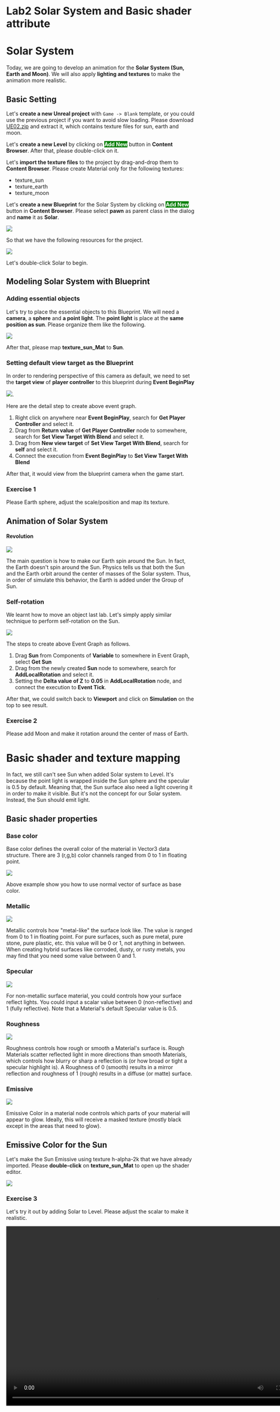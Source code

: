 # Lab2 Solar System and Basic shader attribute

# Solar System

Today, we are going to develop an animation for the **Solar System (Sun, Earth and Moon)**. We will also apply **lighting and textures** to make the animation more realistic.

## Basic Setting

Let's **create a new Unreal project** with `Game -> Blank` template, or you could use the previous project if you want to avoid slow loading. Please download [UE02.zip](https://raw.githubusercontent.com/hkbu-kennycheng/uelabs/master/lab2/UE02.zip) and extract it, which contains texture files for sun, earth and moon.

Let's **create a new Level** by clicking on **<span style="color:white; background:green">Add New</span>** button in **Content Browser**. After that, please double-click on it.


Let's **import the texture files** to the project by drag-and-drop them to **Content Browser**. Please create Material only for the following textures:

- texture_sun
- texture_earth
- texture_moon

Let's **create a new Blueprint** for the Solar System by clicking on **<span style="color:white; background:green">Add New</span>** button in **Content Browser**. Please select **pawn** as parent class in the dialog and **name** it as **Solar**.

![](https://raw.githubusercontent.com/hkbu-kennycheng/uelabs/master/lab2/Pick%20Parent%20Class%204_8_2020%2010_22_46%20pm.png)

So that we have the following resources for the project.

![](https://raw.githubusercontent.com/hkbu-kennycheng/uelabs/master/lab2/lab2-basic.png)

Let's double-click Solar to begin.

## Modeling Solar System with Blueprint

### Adding essential objects

Let's try to place the essential objects to this Blueprint. We will need a **camera**, a **sphere** and **a point light**. The **point light** is place at the **same position as sun**. Please organize them like the following.

![](https://raw.githubusercontent.com/hkbu-kennycheng/uelabs/master/lab2/Solar%205_8_2020%205_44_53%20am.png)

After that, please map **texture_sun_Mat** to **Sun**.

### Setting default view target as the Blueprint

In order to rendering perspective of this camera as default, we need to set the **target view** of **player controller** to this blueprint during **Event BeginPlay**

![](https://raw.githubusercontent.com/hkbu-kennycheng/uelabs/master/lab2/Solar%205_8_2020%205_54_27%20am.png).

Here are the detail step to create above event graph.

1. Right click on anywhere near **Event BeginPlay**, search for **Get Player Controller** and select it.
2. Drag from **Return value** of **Get Player Controller** node to somewhere, search for **Set View Target With Blend** and select it.
3. Drag from **New view target** of  **Set View Target With Blend**, search for **self** and select it.
4. Connect the execution from **Event BeginPlay** to **Set View Target With Blend**

After that, it would view from the blueprint camera when the game start.

### Exercise 1

Please Earth sphere, adjust the scale/position and map its texture.


## Animation of Solar System

#### Revolution

![](http://www.scienceisart.com/B_Tides/EarthMoonCOG.png)

The main question is how to make our Earth spin around the Sun. In fact, the Earth doesn't spin around the Sun. Physics tells us that both the Sun and the Earth orbit around the center of masses of the Solar system. Thus, in order of simulate this behavior, the Earth is added under the Group of Sun.

### Self-rotation

We learnt how to move an object last lab. Let's simply apply similar technique to perform self-rotation on the Sun.

![](https://raw.githubusercontent.com/hkbu-kennycheng/uelabs/master/lab2/Solar%205_8_2020%206_16_16%20am.png)

The steps to create above Event Graph as follows.

1. Drag **Sun** from Components of **Variable** to somewhere in Event Graph, select **Get Sun**
2. Drag from the newly created **Sun** node to somewhere, search for **AddLocalRotation** and select it.
3. Setting the **Delta value of Z** to **0.05** in **AddLocalRotation** node, and connect the execution to **Event Tick**.

After that, we could switch back to **Viewport** and click on **Simulation** on the top to see result.

### Exercise 2

Please add Moon and make it rotation around the center of mass of Earth.

# Basic shader and texture mapping

In fact, we still can't see Sun when added Solar system to Level. It's because the point light is wrapped inside the Sun sphere and the specular is 0.5  by default. Meaning that, the Sun surface also need a light covering it in order to make it visible. But it's not the concept for our Solar system. Instead, the Sun should emit light.

## Basic shader properties

### Base color

Base color defines the overall color of the material in Vector3 data structure. There are 3 (r,g,b) color channels ranged from 0 to 1 in floating point.

![](https://raw.githubusercontent.com/hkbu-kennycheng/uelabs/master/lab2/NewMaterial%205_8_2020%209_41_03%20am.png)

Above example show you how to use normal vector of surface as base color.

### Metallic

![](https://docs.unrealengine.com/Images/Resources/ContentExamples/MaterialNodes/1_2/1_2_Metallic.webp)

Metallic controls how "metal-like" the surface look like. The value is ranged from 0 to 1 in floating point. For pure surfaces, such as pure metal, pure stone, pure plastic, etc. this value will be 0 or 1, not anything in between. When creating hybrid surfaces like corroded, dusty, or rusty metals, you may find that you need some value between 0 and 1.

### Specular

![](https://docs.unrealengine.com/Images/Resources/ContentExamples/MaterialNodes/1_3/1_3_Specular.webp)

For non-metallic surface material, you could controls how your surface reflect lights. You could input a scalar value between 0 (non-reflective) and 1 (fully reflective). Note that a Material's default Specular value is 0.5.

### Roughness

![](https://docs.unrealengine.com/Images/Resources/ContentExamples/MaterialNodes/1_4/1_4_Roughness.webp)

Roughness controls how rough or smooth a Material's surface is. Rough Materials scatter reflected light in more directions than smooth Materials, which controls how blurry or sharp a reflection is (or how broad or tight a specular highlight is). A Roughness of 0 (smooth) results in a mirror reflection and roughness of 1 (rough) results in a diffuse (or matte) surface.

### Emissive

![](https://docs.unrealengine.com/Images/Resources/ContentExamples/MaterialNodes/1_5/1_5_Emissive.webp)

Emissive Color in a material node controls which parts of your material will appear to glow. Ideally, this will receive a masked texture (mostly black except in the areas that need to glow).

## Emissive Color for the Sun

Let's make the Sun Emissive using texture h-alpha-2k that we have already imported. Please **double-click** on **texture_sun_Mat** to open up the shader editor.

![](https://raw.githubusercontent.com/hkbu-kennycheng/uelabs/master/lab2/texture_sun_Mat%204_8_2020%209_47_45%20pm.png)


### Exercise 3

Let's try it out by adding Solar to Level. Please adjust the scalar to make it realistic.

<video width="800" height="480" controls>
    <source src="https://raw.githubusercontent.com/hkbu-kennycheng/uelabs/master/lab2/MyProject3%20-%20Unreal%20Editor%202020-08-05%2006-36-55.mp4" type="video/mp4" />
</video>

